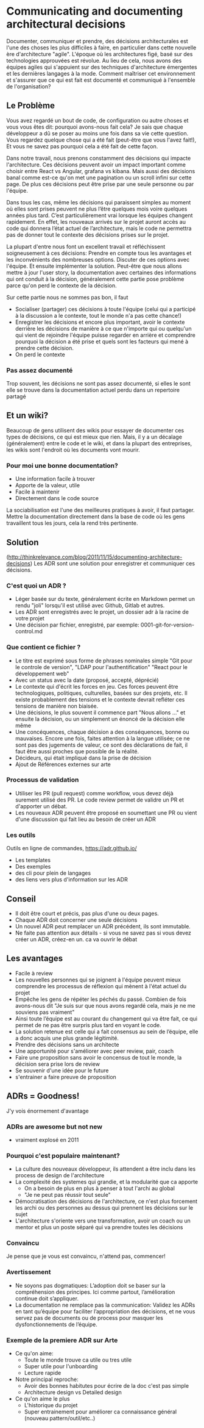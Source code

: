 # Communicating and documenting architectural decisions

Documenter, communiquer et prendre, des décisions architecturales est l'une des choses les plus difficiles à faire, en particulier dans cette nouvelle ère d'architecture "agile". L'époque où les architectures figé, basé sur des technologies approuvées est révolue. Au lieu de cela, nous avons des équipes agiles qui s'appuient sur des techniques d'architecture émergentes et les dernières langages à la mode. Comment maîtriser cet environnement et s'assurer que ce qui est fait est documenté et communiqué à l'ensemble de l'organisation?

## Le Problème

Vous avez regardé un bout de code, de configuration ou autre choses et vous vous êtes dit: pourquoi avons-nous fait cela? Je sais que chaque développeur a dû se poser au moins une fois dans sa vie cette question. Vous regardez quelque chose qui a été fait (peut-être que vous l'avez fait!), Et vous ne savez pas pourquoi cela a été fait de cette façon.

Dans notre travail, nous prenons constamment des décisions qui impacte l'architecture. Ces décisions peuvent avoir un impact important comme choisir entre React vs Angular, grafana vs kibana. Mais aussi des décisions banal comme est-ce qu'on met une pagination ou un scroll infini sur cette page. De plus ces décisions peut être prise par une seule personne ou par l'équipe.

Dans tous les cas, même les décisions qui paraissent simples au moment où elles sont prises peuvent ne plus l’être quelques mois voire quelques années plus tard. C’est particulièrement vrai lorsque les équipes changent rapidement. En effet, les nouveaux arrivés sur le projet auront accès au code qui donnera l’état actuel de l’architecture, mais le code ne permettra pas de donner tout le contexte des décisions prises sur le projet.

La plupart d'entre nous font un excellent travail et réfléchissent soigneusement à ces décisions: Prendre en compte tous les avantages et les inconvénients des nombreuses options. Discuter de ces options avec l'équipe. Et ensuite implémenter la solution. Peut-être que nous allons mettre à jour l'user story, la documentation avec certaines des informations qui ont conduit à la décision, généralement cette partie pose problème parce qu'on perd le contexte de la décision.

Sur cette partie nous ne sommes pas bon, il faut

-   Socialiser (partager) ces décisions à toute l'équipe (celui qui a participé à la discussion a le contexte, tout le monde n'a pas cette chance!)
-   Enregistrer les décisions et encore plus important, avoir le contexte derrière les décisions de manière à ce que n'importe qui ou quelqu'un qui vient de rejoindre l'équipe puisse regarder en arrière et comprendre pourquoi la décision a été prise et quels sont les facteurs qui mené à prendre cette décision.
-   On perd le contexte

### Pas assez documenté

Trop souvent, les décisions ne sont pas assez documenté, si elles le sont elle se trouve dans la documentation actuel perdu dans un repertoire partagé

## Et un wiki?

Beaucoup de gens utilisent des wikis pour essayer de documenter ces types de décisions, ce qui est mieux que rien. Mais, il y a un décalage (généralement) entre le code et le wiki, et dans la plupart des entreprises, les wikis sont l'endroit où les documents vont mourir.

### Pour moi une bonne documentation?

-   Une information facile à trouver
-   Apporte de la valeur, utile
-   Facile à maintenir
-   Directement dans le code source

La sociabilisation est l'une des meilleures pratiques à avoir, il faut partager. Mettre la documentation directement dans la base de code où les gens travaillent tous les jours, cela la rend très pertinente.

## Solution

(http://thinkrelevance.com/blog/2011/11/15/documenting-architecture-decisions)
Les ADR sont une solution pour enregistrer et communiquer ces décisions.

### C'est quoi un ADR ?

-   Léger basée sur du texte, généralement écrite en Markdown permet un rendu "joli" lorsqu'il est utilisé avec Github, Gitlab et autres.
-   Les ADR sont enregistrés avec le projet, un dossier adr à la racine de votre projet
-   Une décision par fichier, enregistré, par exemple: 0001-git-for-version-control.md

### Que contient ce fichier ?

-   Le titre est exprimé sous forme de phrases nominales simple "Git pour le controle de version", "LDAP pour l'authentification" "React pour le développement web"
-   Avec un status avec la date (proposé, accepté, déprécié)
-   Le contexte qui d'écrit les forces en jeu. Ces forces peuvent être technologiques, politiques, culturelles, basées sur des projets, etc. Il existe probablement des tensions et le contexte devrait refléter ces tensions de manière non biaisée.
-   Une décisions, le plus souvent il commence part "Nous allons ..." et ensuite la décision, ou un simplement un énoncé de la décision elle même
-   Une concéquences, chaque décision a des conséquences, bonne ou mauvaises. Encore une fois, faites attention à la langue utilisée; ce ne sont pas des jugements de valeur, ce sont des déclarations de fait, il faut être aussi proches que possible de la réalité.
-   Décideurs, qui était impliqué dans la prise de décision
-   Ajout de Références externes sur arte

### Processus de validation

-   Utiliser les PR (pull request) comme workflow, vous devez déjà surement utilisé des PR. Le code review permet de validre un PR et d'apporter un débat.
-   Les nouveaux ADR peuvent être proposé en soumettant une PR ou vient d'une discussion qui fait lieu au besoin de créer un ADR

### Les outils

Outils en ligne de commandes, https://adr.github.io/

-   Les templates
-   Des exemples
-   des cli pour plein de langages
-   des liens vers plus d'information sur les ADR

## Conseil

-   Il doit être court et précis, pas plus d'une ou deux pages.
-   Chaque ADR doit concerner une seule décisions
-   Un nouvel ADR peut remplacer un ADR précédent, ils sont immutable.
-   Ne faite pas attention aux détails - si vous ne savez pas si vous devez créer un ADR, créez-en un. ca va ouvrir le débat

## Les avantages

-   Facile à review
-   Les nouvelles personnes qui se joignent à l'équipe peuvent mieux comprendre les processus de réflexion qui mènent à l'état actuel du projet
-   Empêche les gens de répéter les péchés du passé. Combien de fois avons-nous dit "Je suis sur que nous avons regardé cela, mais je ne me souviens pas vraiment"
-   Ainsi toute l’équipe est au courant du changement qui va être fait, ce qui permet de ne pas être surpris plus tard en voyant le code.
-   La solution retenue est celle qui a fait consensus au sein de l’équipe, elle a donc acquis une plus grande légitimité.
-   Prendre des décisions sans un architecte
-   Une apportunité pour s'améliorer avec peer review, pair, coach
-   Faire une proposition sans avoir le concensus de tout le monde, la décision sera prise lors de review
-   Se souvenir d'une idée pour le future
-   s'entrainer a faire preuve de proposition

## ADRs = Goodness!

J'y vois énormement d'avantage

### ADRs are awesome but not new

-   vraiment explosé en 2011

### Pourquoi c'est populaire maintenant?

-   La culture des nouveaux développeur, ils attendent a être inclu dans les process de design de l'architecture
-   La complexité des systemes qui grandie, et la modularité que ca apporte
    -   On a besoin de plus en plus à penser à tout l'archi au global
    -   "Je ne peut pas réussir tout seule"
-   Démocratisation des décisions de l'architecture, ce n'est plus forcement les archi ou des personnes au dessus qui prennent les décisions sur le sujet
-   L'architecture s'oriente vers une transformation, avoir un coach ou un mentor et plus un poste séparé qui va prendre toutes les décisions

### Convaincu

Je pense que je vous est convaincu, n'attend pas, commencer!

### Avertissement

-   Ne soyons pas dogmatiques: L’adoption doit se baser sur la compréhension des principes. Ici comme partout, l’amélioration continue doit s’appliquer.
-   La documentation ne remplace pas la communication: Validez les ADRs en tant qu’équipe pour faciliter l’appropriation des décisions, et ne vous servez pas de documents ou de process pour masquer les dysfonctionnements de l’équipe.

### Exemple de la premiere ADR sur Arte

-   Ce qu'on aime:
    -   Toute le monde trouve ca utile ou tres utile
    -   Super utile pour l'unboarding
    -   Lecture rapide
-   Notre principal reproche:
    -   Avoir des bonnes habitutes pour écrire de la doc c'est pas simple
    -   Architecture design vs Detailed design
-   Ce qu'on aime le plus
    -   L'historique du projet
    -   Super entrainement pour améliorer ca connaissance général (nouveau pattern/outil/etc..)
